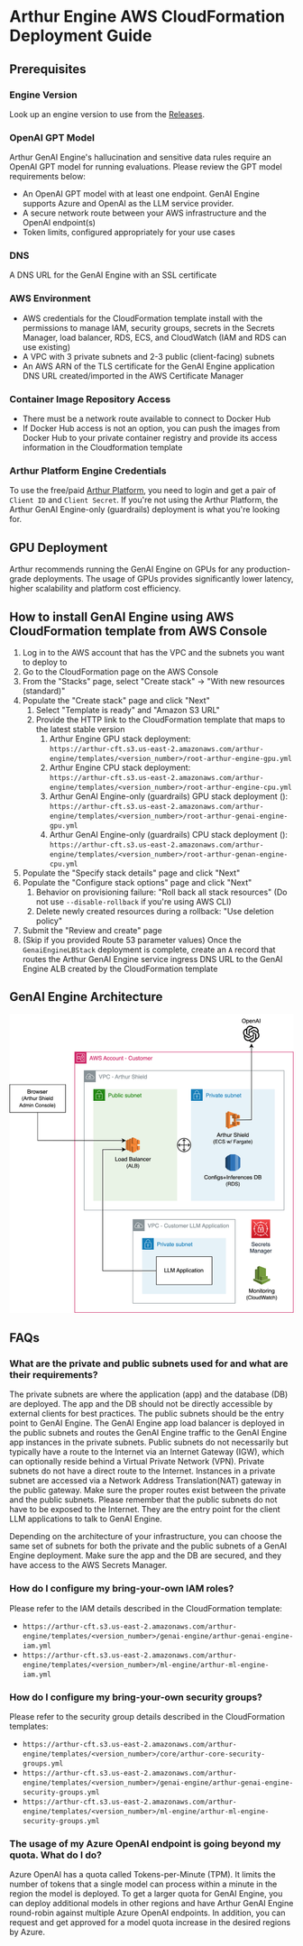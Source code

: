 # Arthur Engine AWS CloudFormation Deployment Guide

## Prerequisites

### Engine Version
Look up an engine version to use from the [Releases](https://github.com/arthur-ai/arthur-engine/releases).

### OpenAI GPT Model
Arthur GenAI Engine's hallucination and sensitive data rules require an OpenAI GPT model for running evaluations.
Please review the GPT model requirements below:
* An OpenAI GPT model with at least one endpoint. GenAI Engine supports Azure and OpenAI as the LLM service provider.
* A secure network route between your AWS infrastructure and the OpenAI endpoint(s)
* Token limits, configured appropriately for your use cases

### DNS
A DNS URL for the GenAI Engine with an SSL certificate

### AWS Environment
* AWS credentials for the CloudFormation template install with the permissions to manage IAM, security groups, secrets
in the Secrets Manager, load balancer, RDS, ECS, and CloudWatch (IAM and RDS can use existing)
* A VPC with 3 private subnets and 2-3 public (client-facing) subnets
* An AWS ARN of the TLS certificate for the GenAI Engine application DNS URL created/imported in the AWS Certificate Manager

### Container Image Repository Access
* There must be a network route available to connect to Docker Hub
* If Docker Hub access is not an option, you can push the images from Docker Hub to your private container registry and provide its access information in the Cloudformation template

### Arthur Platform Engine Credentials
To use the free/paid [Arthur Platform](https://platform.arthur.ai), you need to login and get a pair of `Client ID` and `Client Secret`.
If you're not using the Arthur Platform, the Arthur GenAI Engine-only (guardrails) deployment is what you're looking for.

## GPU Deployment
Arthur recommends running the GenAI Engine on GPUs for any production-grade deployments. The usage of GPUs provides significantly lower latency, higher scalability and platform cost efficiency.

## How to install GenAI Engine using AWS CloudFormation template from AWS Console

1. Log in to the AWS account that has the VPC and the subnets you want to deploy to
2. Go to the CloudFormation page on the AWS Console
3. From the "Stacks" page, select "Create stack" -> "With new resources (standard)"
4. Populate the "Create stack" page and click "Next"
   1. Select "Template is ready" and "Amazon S3 URL"
   2. Provide the HTTP link to the CloudFormation template that maps to the latest stable version
      1. Arthur Engine GPU stack deployment:<br>
      `https://arthur-cft.s3.us-east-2.amazonaws.com/arthur-engine/templates/<version_number>/root-arthur-engine-gpu.yml`
      2. Arthur Engine CPU stack deployment:<br>
      `https://arthur-cft.s3.us-east-2.amazonaws.com/arthur-engine/templates/<version_number>/root-arthur-engine-cpu.yml`
      3. Arthur GenAI Engine-only (guardrails) GPU stack deployment ():<br>
      `https://arthur-cft.s3.us-east-2.amazonaws.com/arthur-engine/templates/<version_number>/root-arthur-genai-engine-gpu.yml`
      4. Arthur GenAI Engine-only (guardrails) CPU stack deployment ():<br>
      `https://arthur-cft.s3.us-east-2.amazonaws.com/arthur-engine/templates/<version_number>/root-arthur-genan-engine-cpu.yml`
5. Populate the "Specify stack details" page and click "Next"
6. Populate the "Configure stack options" page and click "Next"
   1. Behavior on provisioning failure: "Roll back all stack resources" (Do not use `--disable-rollback` if you're using AWS CLI)
   2. Delete newly created resources during a rollback: "Use deletion policy"
7. Submit the "Review and create" page
8. (Skip if you provided Route 53 parameter values) Once the `GenaiEngineLBStack` deployment is complete, create an `A` record that routes the Arthur GenAI Engine service
   ingress DNS URL to the GenAI Engine ALB created by the CloudFormation template

## GenAI Engine Architecture
![alt text](images/genai-engine-architecture-diagram.png "GenAI Engine Architecture")

## FAQs
### What are the private and public subnets used for and what are their requirements?

The private subnets are where the application (app) and the database (DB) are deployed. The app and the DB should not
be directly accessible by external clients for best practices. The public subnets should be the entry point to GenAI Engine.
The GenAI Engine app load balancer is deployed in the public subnets and routes the GenAI Engine traffic to the GenAI Engine app
instances in the private subnets. Public subnets do not necessarily but typically have a route to the Internet via an
Internet Gateway (IGW), which can optionally reside behind a Virtual Private Network (VPN). Private subnets do not
have a direct route to the Internet. Instances in a private subnet are accessed via a Network Address Translation(NAT)
gateway in the public gateway. Make sure the proper routes exist between the private and the public subnets. Please
remember that the public subnets do not have to be exposed to the Internet. They are the entry point for the client LLM
applications to talk to GenAI Engine.

Depending on the architecture of your infrastructure, you can choose the same set of subnets for both the private and
the public subnets of a GenAI Engine deployment. Make sure the app and the DB are secured, and they have access to the AWS
Secrets Manager.

### How do I configure my bring-your-own IAM roles?

Please refer to the IAM details described in the CloudFormation template:
* `https://arthur-cft.s3.us-east-2.amazonaws.com/arthur-engine/templates/<version_number>/genai-engine/arthur-genai-engine-iam.yml`
* `https://arthur-cft.s3.us-east-2.amazonaws.com/arthur-engine/templates/<version_number>/ml-engine/arthur-ml-engine-iam.yml`

### How do I configure my bring-your-own security groups?

Please refer to the security group details described in the CloudFormation templates:
* `https://arthur-cft.s3.us-east-2.amazonaws.com/arthur-engine/templates/<version_number>/core/arthur-core-security-groups.yml`
* `https://arthur-cft.s3.us-east-2.amazonaws.com/arthur-engine/templates/<version_number>/genai-engine/arthur-genai-engine-security-groups.yml`
* `https://arthur-cft.s3.us-east-2.amazonaws.com/arthur-engine/templates/<version_number>/ml-engine/arthur-ml-engine-security-groups.yml`

### The usage of my Azure OpenAI endpoint is going beyond my quota. What do I do?

Azure OpenAI has a quota called Tokens-per-Minute (TPM). It limits the number of tokens that a single model can process
within a minute in the region the model is deployed. To get a larger quota for GenAI Engine, you can deploy additional
models in other regions and have Arthur GenAI Engine round-robin against multiple Azure OpenAI endpoints. In addition, you can
request and get approved for a model quota increase in the desired regions by Azure.
